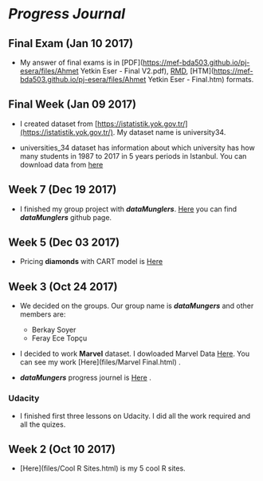 # *__Progress Journal__*

## Final Exam (Jan 10 2017)

- My answer of final exams is in [PDF](https://mef-bda503.github.io/pj-esera/files/Ahmet Yetkin Eser - Final V2.pdf), [RMD](https://mef-bda503.github.io/pj-esera/files/final.RMD), [HTM](https://mef-bda503.github.io/pj-esera/files/Ahmet Yetkin Eser - Final.htm) formats.

## Final Week (Jan 09 2017)

+ I created dataset from [https://istatistik.yok.gov.tr/](https://istatistik.yok.gov.tr/). My dataset name is university34.

+ universities_34 dataset has information about which university has how many students in 1987 to 2017 in 5 years periods in Istanbul. You can download data from [here](https://mef-bda503.github.io/pj-esera/files/universities_34.RData)

## Week 7 (Dec 19 2017)

- I finished my group project with *__dataMunglers__*. [Here](https://mef-bda503.github.io/gpj-datamunglers-2/) you can find __*dataMunglers*__ github page.

## Week 5 (Dec 03 2017)

+ Pricing __diamonds__ with CART model is [Here](files/20171203_diamonds_assignment.htm)

## Week 3 (Oct 24 2017)

+ We decided on the groups. Our group name is __*dataMungers*__ and other members are:

    + Berkay Soyer
    + Feray Ece Topçu

+ I decided to work __Marvel__ dataset. I dowloaded Marvel Data [Here](https://github.com/fivethirtyeight/data/blob/master/comic-characters/marvel-wikia-data.csv). You can see my work [Here](files/Marvel Final.html) . 

+ __*dataMungers*__ progress journel is [Here](https://mef-bda503.github.io/gpj-datamunglers-2/) .

### Udacity 

+ I finished first three lessons on Udacity. I did all the work required and all the quizes.

## Week 2 (Oct 10 2017)

+ [Here](files/Cool R Sites.html) is my 5 cool R sites. 



